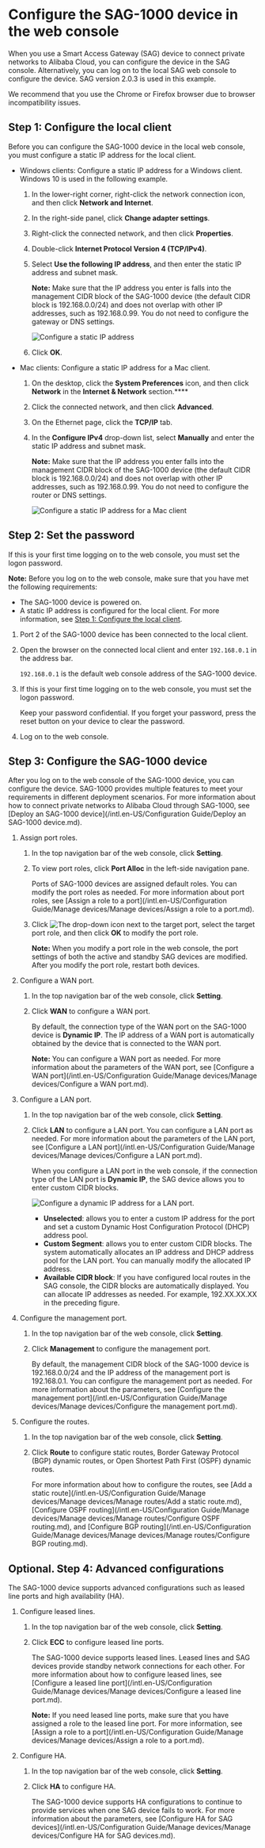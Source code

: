 # Configure the SAG-1000 device in the web console

When you use a Smart Access Gateway \(SAG\) device to connect private networks to Alibaba Cloud, you can configure the device in the SAG console. Alternatively, you can log on to the local SAG web console to configure the device. SAG version 2.0.3 is used in this example.

We recommend that you use the Chrome or Firefox browser due to browser incompatibility issues.

## Step 1: Configure the local client

Before you can configure the SAG-1000 device in the local web console, you must configure a static IP address for the local client.

-   Windows clients: Configure a static IP address for a Windows client. Windows 10 is used in the following example.
    1.  In the lower-right corner, right-click the network connection icon, and then click **Network and Internet**.
    2.  In the right-side panel, click **Change adapter settings**.
    3.  Right-click the connected network, and then click **Properties**.
    4.  Double-click **Internet Protocol Version 4 \(TCP/IPv4\)**.
    5.  Select **Use the following IP address**, and then enter the static IP address and subnet mask.

        **Note:** Make sure that the IP address you enter is falls into the management CIDR block of the SAG-1000 device \(the default CIDR block is 192.168.0.0/24\) and does not overlap with other IP addresses, such as 192.168.0.99. You do not need to configure the gateway or DNS settings.

        ![Configure a static IP address](https://static-aliyun-doc.oss-cn-hangzhou.aliyuncs.com/assets/img/en-US/3555485951/p59420.png)

    6.  Click **OK**.
-   Mac clients: Configure a static IP address for a Mac client.
    1.  On the desktop, click the **System Preferences** icon, and then click **Network** in the **Internet & Network** section.****
    2.  Click the connected network, and then click **Advanced**.
    3.  On the Ethernet page, click the **TCP/IP** tab.
    4.  In the **Configure IPv4** drop-down list, select **Manually** and enter the static IP address and subnet mask.

        **Note:** Make sure that the IP address you enter falls into the management CIDR block of the SAG-1000 device \(the default CIDR block is 192.168.0.0/24\) and does not overlap with other IP addresses, such as 192.168.0.99. You do not need to configure the router or DNS settings.

        ![Configure a static IP address for a Mac client](https://static-aliyun-doc.oss-cn-hangzhou.aliyuncs.com/assets/img/en-US/3555485951/p59421.png)


## Step 2: Set the password

If this is your first time logging on to the web console, you must set the logon password.

**Note:** Before you log on to the web console, make sure that you have met the following requirements:

-   The SAG-1000 device is powered on.
-   A static IP address is configured for the local client. For more information, see [Step 1: Configure the local client](#section_6xu_c2m_hlr).

1.  Port 2 of the SAG-1000 device has been connected to the local client.

2.  Open the browser on the connected local client and enter `192.168.0.1` in the address bar.

    `192.168.0.1` is the default web console address of the SAG-1000 device.

3.  If this is your first time logging on to the web console, you must set the logon password.

    Keep your password confidential. If you forget your password, press the reset button on your device to clear the password.

4.  Log on to the web console.


## Step 3: Configure the SAG-1000 device

After you log on to the web console of the SAG-1000 device, you can configure the device. SAG-1000 provides multiple features to meet your requirements in different deployment scenarios. For more information about how to connect private networks to Alibaba Cloud through SAG-1000, see [Deploy an SAG-1000 device](/intl.en-US/Configuration Guide/Deploy an SAG-1000 device.md).

1.  Assign port roles.

    1.  In the top navigation bar of the web console, click **Setting**.

    2.  To view port roles, click **Port Alloc** in the left-side navigation pane.

        Ports of SAG-1000 devices are assigned default roles. You can modify the port roles as needed. For more information about port roles, see [Assign a role to a port](/intl.en-US/Configuration Guide/Manage devices/Manage devices/Assign a role to a port.md).

    3.  Click ![The drop-down icon](https://static-aliyun-doc.oss-cn-hangzhou.aliyuncs.com/assets/img/en-US/0275341061/p102026.png) next to the target port, select the target port role, and then click **OK** to modify the port role.

        **Note:** When you modify a port role in the web console, the port settings of both the active and standby SAG devices are modified. After you modify the port role, restart both devices.

2.  Configure a WAN port.

    1.  In the top navigation bar of the web console, click **Setting**.

    2.  Click **WAN** to configure a WAN port.

        By default, the connection type of the WAN port on the SAG-1000 device is **Dynamic IP**. The IP address of a WAN port is automatically obtained by the device that is connected to the WAN port.

        **Note:** You can configure a WAN port as needed. For more information about the parameters of the WAN port, see [Configure a WAN port](/intl.en-US/Configuration Guide/Manage devices/Manage devices/Configure a WAN port.md).

3.  Configure a LAN port.

    1.  In the top navigation bar of the web console, click **Setting**.

    2.  Click **LAN** to configure a LAN port. You can configure a LAN port as needed. For more information about the parameters of the LAN port, see [Configure a LAN port](/intl.en-US/Configuration Guide/Manage devices/Manage devices/Configure a LAN port.md).

        When you configure a LAN port in the web console, if the connection type of the LAN port is **Dynamic IP**, the SAG device allows you to enter custom CIDR blocks.

        ![Configure a dynamic IP address for a LAN port.](https://static-aliyun-doc.oss-cn-hangzhou.aliyuncs.com/assets/img/en-US/0275341061/p102027.png)

        -   **Unselected**: allows you to enter a custom IP address for the port and set a custom Dynamic Host Configuration Protocol \(DHCP\) address pool.
        -   **Custom Segment**: allows you to enter custom CIDR blocks. The system automatically allocates an IP address and DHCP address pool for the LAN port. You can manually modify the allocated IP address.
        -   **Available CIDR block**: If you have configured local routes in the SAG console, the CIDR blocks are automatically displayed. You can allocate IP addresses as needed. For example, 192.XX.XX.XX in the preceding figure.
4.  Configure the management port.

    1.  In the top navigation bar of the web console, click **Setting**.

    2.  Click **Management** to configure the management port.

        By default, the management CIDR block of the SAG-1000 device is 192.168.0.0/24 and the IP address of the management port is 192.168.0.1. You can configure the management port as needed. For more information about the parameters, see [Configure the management port](/intl.en-US/Configuration Guide/Manage devices/Manage devices/Configure the management port.md).

5.  Configure the routes.

    1.  In the top navigation bar of the web console, click **Setting**.

    2.  Click **Route** to configure static routes, Border Gateway Protocol \(BGP\) dynamic routes, or Open Shortest Path First \(OSPF\) dynamic routes.

        For more information about how to configure the routes, see [Add a static route](/intl.en-US/Configuration Guide/Manage devices/Manage devices/Manage routes/Add a static route.md), [Configure OSPF routing](/intl.en-US/Configuration Guide/Manage devices/Manage devices/Manage routes/Configure OSPF routing.md), and [Configure BGP routing](/intl.en-US/Configuration Guide/Manage devices/Manage devices/Manage routes/Configure BGP routing.md).


## Optional. Step 4: Advanced configurations

The SAG-1000 device supports advanced configurations such as leased line ports and high availability \(HA\).

1.  Configure leased lines.

    1.  In the top navigation bar of the web console, click **Setting**.

    2.  Click **ECC** to configure leased line ports.

        The SAG-1000 device supports leased lines. Leased lines and SAG devices provide standby network connections for each other. For more information about how to configure leased lines, see [Configure a leased line port](/intl.en-US/Configuration Guide/Manage devices/Manage devices/Configure a leased line port.md).

        **Note:** If you need leased line ports, make sure that you have assigned a role to the leased line port. For more information, see [Assign a role to a port](/intl.en-US/Configuration Guide/Manage devices/Manage devices/Assign a role to a port.md).

2.  Configure HA.

    1.  In the top navigation bar of the web console, click **Setting**.

    2.  Click **HA** to configure HA.

        The SAG-1000 device supports HA configurations to continue to provide services when one SAG device fails to work. For more information about the parameters, see [Configure HA for SAG devices](/intl.en-US/Configuration Guide/Manage devices/Manage devices/Configure HA for SAG devices.md).


